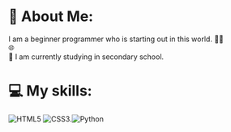 # 💫 About Me:
I am a beginner programmer who is starting out in this world. 👨‍💻<br>🌐 <br>📘 I am currently studying in secondary school.

# 💻 My skills:
![HTML5](https://img.shields.io/badge/html5-%23E34F26.svg?style=for-the-badge&logo=html5&logoColor=white) ![CSS3](https://img.shields.io/badge/css3-%231572B6.svg?style=for-the-badge&logo=css3&logoColor=white).![Python](https://img.shields.io/badge/python-3670A0?style=for-the-badge&logo=python&logoColor=ffdd54)


<!--
**juanbasanchez/juanbasanchez** is a ✨ _special_ ✨ repository because its `README.md` (this file) appears on your GitHub profile.

Here are some ideas to get you started:

- 🔭 I’m currently working on ...
- 🌱 I’m currently learning ...
- 👯 I’m looking to collaborate on ...
- 🤔 I’m looking for help with ...
- 💬 Ask me about ...
- 📫 How to reach me: ...
- 😄 Pronouns: ...
- ⚡ Fun fact: ...
-->
